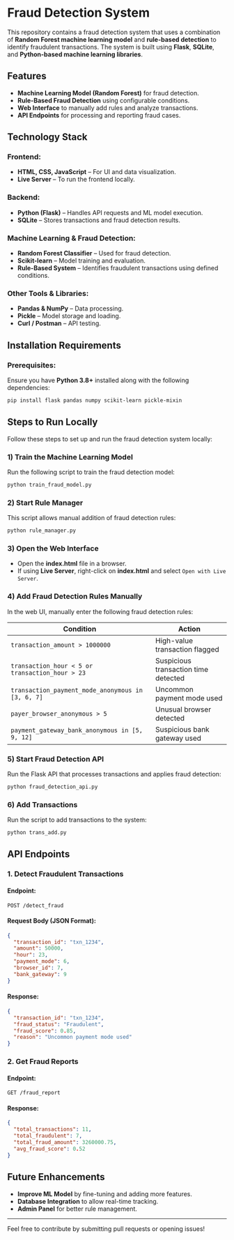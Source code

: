 # Fraud Detection System

This repository contains a fraud detection system that uses a combination of **Random Forest machine learning model** and **rule-based detection** to identify fraudulent transactions. The system is built using **Flask**, **SQLite**, and **Python-based machine learning libraries**.

## Features
- **Machine Learning Model (Random Forest)** for fraud detection.
- **Rule-Based Fraud Detection** using configurable conditions.
- **Web Interface** to manually add rules and analyze transactions.
- **API Endpoints** for processing and reporting fraud cases.

## Technology Stack

### **Frontend:**
- **HTML, CSS, JavaScript** – For UI and data visualization.
- **Live Server** – To run the frontend locally.

### **Backend:**
- **Python (Flask)** – Handles API requests and ML model execution.
- **SQLite** – Stores transactions and fraud detection results.

### **Machine Learning & Fraud Detection:**
- **Random Forest Classifier** – Used for fraud detection.
- **Scikit-learn** – Model training and evaluation.
- **Rule-Based System** – Identifies fraudulent transactions using defined conditions.

### **Other Tools & Libraries:**
- **Pandas & NumPy** – Data processing.
- **Pickle** – Model storage and loading.
- **Curl / Postman** – API testing.

## Installation Requirements

### **Prerequisites:**
Ensure you have **Python 3.8+** installed along with the following dependencies:

```bash
pip install flask pandas numpy scikit-learn pickle-mixin
```

## Steps to Run Locally

Follow these steps to set up and run the fraud detection system locally:

### **1) Train the Machine Learning Model**
Run the following script to train the fraud detection model:

```bash
python train_fraud_model.py
```

### **2) Start Rule Manager**
This script allows manual addition of fraud detection rules:

```bash
python rule_manager.py
```

### **3) Open the Web Interface**
- Open the **index.html** file in a browser.
- If using **Live Server**, right-click on **index.html** and select `Open with Live Server`.

### **4) Add Fraud Detection Rules Manually**
In the web UI, manually enter the following fraud detection rules:

| Condition | Action |
|-----------|--------|
| `transaction_amount > 1000000` | High-value transaction flagged |
| `transaction_hour < 5 or transaction_hour > 23` | Suspicious transaction time detected |
| `transaction_payment_mode_anonymous in [3, 6, 7]` | Uncommon payment mode used |
| `payer_browser_anonymous > 5` | Unusual browser detected |
| `payment_gateway_bank_anonymous in [5, 9, 12]` | Suspicious bank gateway used |

### **5) Start Fraud Detection API**
Run the Flask API that processes transactions and applies fraud detection:

```bash
python fraud_detection_api.py
```

### **6) Add Transactions**
Run the script to add transactions to the system:

```bash
python trans_add.py
```

## API Endpoints

### **1. Detect Fraudulent Transactions**
#### **Endpoint:**
```http
POST /detect_fraud
```
#### **Request Body (JSON Format):**
```json
{
  "transaction_id": "txn_1234",
  "amount": 50000,
  "hour": 23,
  "payment_mode": 6,
  "browser_id": 7,
  "bank_gateway": 9
}
```
#### **Response:**
```json
{
  "transaction_id": "txn_1234",
  "fraud_status": "Fraudulent",
  "fraud_score": 0.85,
  "reason": "Uncommon payment mode used"
}
```

### **2. Get Fraud Reports**
#### **Endpoint:**
```http
GET /fraud_report
```
#### **Response:**
```json
{
  "total_transactions": 11,
  "total_fraudulent": 7,
  "total_fraud_amount": 3260000.75,
  "avg_fraud_score": 0.52
}
```

## Future Enhancements
- **Improve ML Model** by fine-tuning and adding more features.
- **Database Integration** to allow real-time tracking.
- **Admin Panel** for better rule management.

---
Feel free to contribute by submitting pull requests or opening issues!

